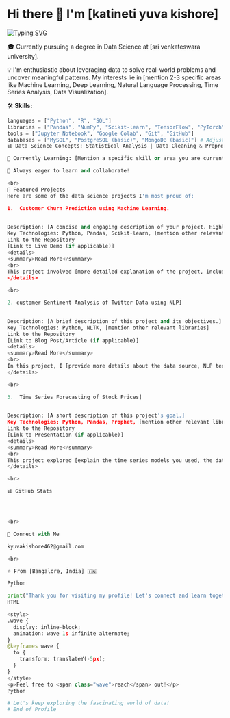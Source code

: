 # Hi there 👋 I'm [katineti yuva kishore]

[![Typing SVG](https://readme-typing-svg.herokuapp.com/?lines=Aspiring%20Data%20Scientist;Passionate%20about%20Data-Driven%20Insights;Exploring%20Machine%20Learning%20%26%20AI&font=Fira%20Code&fontSize=16&duration=2000&pause=100&color=%2336BCF7&center=true&vCenter=true&width=600)](https://git.io/typing-svg)

🎓 Currently pursuing a degree in Data Science at [sri venkateswara university].

💡 I'm enthusiastic about leveraging data to solve real-world problems and uncover meaningful patterns. My interests lie in [mention 2-3 specific areas like Machine Learning, Deep Learning, Natural Language Processing, Time Series Analysis, Data Visualization].

🛠️ **Skills:**
```python
languages = ["Python", "R", "SQL"]
libraries = ["Pandas", "NumPy", "Scikit-learn", "TensorFlow", "PyTorch", "Matplotlib", "Seaborn", "Streamlit", "Plotly"]
tools = ["Jupyter Notebook", "Google Colab", "Git", "GitHub"]
databases = ["MySQL", "PostgreSQL (basic)", "MongoDB (basic)"] # Adjust based on your knowledge
📊 Data Science Concepts: Statistical Analysis | Data Cleaning & Preprocessing | Feature Engineering | Exploratory Data Analysis (EDA) | Machine Learning Algorithms (Regression, Classification, Clustering) | Deep Learning (Basic understanding of Neural Networks, CNNs, RNNs - adjust based on your knowledge) | Model Evaluation & Interpretation

🔭 Currently Learning: [Mention a specific skill or area you are currently focusing on, e.g., "Advanced NLP techniques," "Time Series Forecasting with ARIMA and Prophet," "Cloud Computing for Data Science (AWS/Azure/GCP)"]

🌱 Always eager to learn and collaborate!

<br>
🚀 Featured Projects
Here are some of the data science projects I'm most proud of:

1.  Customer Churn Prediction using Machine Learning.
  

Description: [A concise and engaging description of your project. Highlight the problem you solved and the key outcomes.]
Key Technologies: Python, Pandas, Scikit-learn, [mention other relevant libraries]
Link to the Repository
[Link to Live Demo (if applicable)]
<details>
<summary>Read More</summary>
<br>
This project involved [more detailed explanation of the project, including the dataset used, methodology, and key findings. You can even embed a short animated GIF showcasing the project's output if you have one].
</details>

<br>

2. customer Sentiment Analysis of Twitter Data using NLP]
   

Description: [A brief description of this project and its objectives.]
Key Technologies: Python, NLTK, [mention other relevant libraries]
Link to the Repository
[Link to Blog Post/Article (if applicable)]
<details>
<summary>Read More</summary>
<br>
In this project, I [provide more details about the data source, NLP techniques used, and the insights gained. Consider adding a relevant image or a link to a visualization].
</details>

<br>

3.  Time Series Forecasting of Stock Prices]
   

Description: [A short description of this project's goal.]
Key Technologies: Python, Pandas, Prophet, [mention other relevant libraries]
Link to the Repository
[Link to Presentation (if applicable)]
<details>
<summary>Read More</summary>
<br>
This project explored [explain the time series models you used, the data sources, and the accuracy of your forecasts. You could include a static image of a forecast plot].
</details>

<br>

📊 GitHub Stats




<br>

🔗 Connect with Me

kyuvakishore462@gmail.com

<br>

⭐️ From [Bangalore, India] 🇮🇳

Python

print("Thank you for visiting my profile! Let's connect and learn together.")
HTML

<style>
.wave {
  display: inline-block;
  animation: wave 1s infinite alternate;
}
@keyframes wave {
  to {
    transform: translateY(-5px);
  }
}
</style>
<p>Feel free to <span class="wave">reach</span> out!</p>
Python

# Let's keep exploring the fascinating world of data!
# End of Profile
